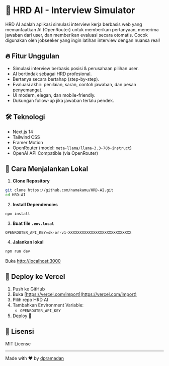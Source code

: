 # 🤖 HRD AI - Interview Simulator

HRD AI adalah aplikasi simulasi interview kerja berbasis web yang memanfaatkan AI (OpenRouter) untuk memberikan pertanyaan, menerima jawaban dari user, dan memberikan evaluasi secara otomatis. Cocok digunakan oleh jobseeker yang ingin latihan interview dengan nuansa real!

## 🔥 Fitur Unggulan

- Simulasi interview berbasis posisi & perusahaan pilihan user.
- AI bertindak sebagai HRD profesional.
- Bertanya secara bertahap (step-by-step).
- Evaluasi akhir: penilaian, saran, contoh jawaban, dan pesan penyemangat.
- UI modern, elegan, dan mobile-friendly.
- Dukungan follow-up jika jawaban terlalu pendek.

## 🛠️ Teknologi

- Next.js 14
- Tailwind CSS
- Framer Motion
- OpenRouter (model: `meta-llama/llama-3.3-70b-instruct`)
- OpenAI API Compatible (via OpenRouter)

## 🧪 Cara Menjalankan Lokal

1. **Clone Repository**

```bash
git clone https://github.com/namakamu/HRD-AI.git
cd HRD-AI
```

2. **Install Dependencies**

```bash
npm install
```

3. **Buat file `.env.local`**

```env
OPENROUTER_API_KEY=sk-or-v1-XXXXXXXXXXXXXXXXXXXXXXXXXXXX
```

4. **Jalankan lokal**

```bash
npm run dev
```

Buka [http://localhost:3000](http://localhost:3000)

## 🚀 Deploy ke Vercel

1. Push ke GitHub
2. Buka [https://vercel.com/import](https://vercel.com/import)
3. Pilih repo HRD AI
4. Tambahkan Environment Variable:
   - `OPENROUTER_API_KEY`
5. Deploy 🎉

## 📄 Lisensi

MIT License

---

Made with ❤️ by [dpramadan](https://github.com/gdslhack)
